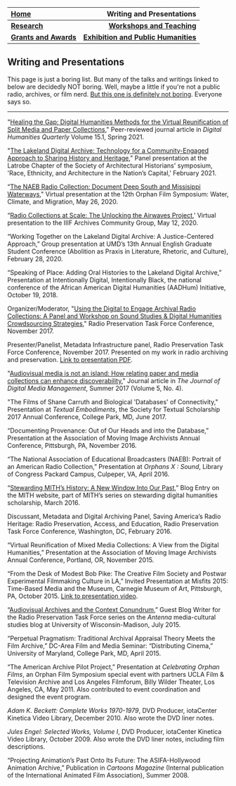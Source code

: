 | **[Home](https://ssapienza.github.io/ssapienza/)**      | **Writing and Presentations** |
| :----------- | -----------: |
| **[Research](/research.md)**          | **[Workshops and Teaching](/workshops-teaching.md)**       |
|   **[Grants and Awards](/grants-awards.md)**   | **[Exhibition and Public Humanities](/exhibition-publichumanities.md)**      |

## Writing and Presentations ##

This page is just a boring list. But many of the talks and writings linked to below are decidedly NOT boring. Well, maybe a little if you're not a public radio, archives, or film nerd. [But this one is definitely not boring](https://vimeo.com/419551316). Everyone says so.

---

"[Healing the Gap: Digital Humanities Methods for the Virtual Reunification of Split Media and Paper Collections](http://www.digitalhumanities.org/dhq/vol/15/1/000509/000509.html)," Peer-reviewed journal article in _Digital Humanities Quarterly_ Volume 15.1, Spring 2021.

"[The Lakeland Digital Archive: Technology for a Community-Engaged Approach to Sharing History and Heritage](/images/latrobe-symposium.jpg)," Panel presentation at the Latrobe Chapter of the Society of Architectural Historians' symposium, 'Race, Ethnicity, and Architecture in the Nation’s Capital,' February 2021.

“[The NAEB Radio Collection: Document Deep South and Missisippi Waterways](https://wp.nyu.edu/orphanfilm/2020/05/19/sapienza/)," Virtual presentation at the 12th Orphan Film Symposium: Water, Climate, and Migration, May 26, 2020.

“[Radio Collections at Scale: The Unlocking the Airwaves Project](/documents/amia-2019-presentation.pdf),’ Virtual presentation to the IIIF Archives Community Group, May 12, 2020.

“Working Together on the Lakeland Digital Archive: A Justice-Centered Approach,” Group presentation at UMD’s 13th Annual English Graduate Student Conference (Abolition as Praxis in Literature, Rhetoric, and Culture), February 28, 2020.

“Speaking of Place: Adding Oral Histories to the Lakeland Digital Archive,” Presentation at Intentionally Digital, Intentionally Black, the national conference of the African American Digital Humanities (AADHum) Initiative, October 19, 2018.

Organizer/Moderator, "[Using the Digital to Engage Archival Radio Collections: A Panel and Workshop on Sound Studies & Digital Humanities Crowdsourcing Strategies](http://mith.umd.edu/research/using-the-digital-to-engage-archival-radio-collections/)," Radio Preservation Task Force Conference, November 2017.

Presenter/Panelist, Metadata Infrastructure panel, Radio Preservation Task Force Conference, November 2017. Presented on my work in radio archiving and preservation. [Link to presentation PDF](/documents/rptf-2017-presentation.pdf).

"[Audiovisual media is not an island: How relating paper and media collections can enhance discoverability](https://www.henrystewartpublications.com/jdmm/v5)," Journal article in _The Journal of Digital Media Management_, Summer 2017 (Volume 5, No. 4).

"The Films of Shane Carruth and Biological 'Databases' of Connectivity," Presentation at _Textual Embodiments_, the Society for Textual Scholarship 2017 Annual Conference, College Park, MD, June 2017.

“Documenting Provenance: Out of Our Heads and into the Database,” Presentation at the Association of Moving Image Archivists Annual Conference, Pittsburgh, PA, November 2016.

“The National Association of Educational Broadcasters (NAEB): Portrait of an American Radio Collection,” Presentation at _Orphans X : Sound_, Library of Congress Packard Campus, Culpeper, VA, April 2016.

“[Stewarding MITH’s History: A New Window Into Our Past](http://mith.umd.edu/stewarding-mith-history/),” Blog Entry on the MITH website, part of MITH’s series on stewarding digital humanities scholarship, March 2016.

Discussant, Metadata and Digital Archiving Panel, Saving America’s Radio Heritage: Radio Preservation, Access, and Education, Radio Preservation Task Force Conference, Washington, DC, February 2016.

“Virtual Reunification of Mixed Media Collections: A View from the Digital Humanities,” Presentation at the Association of Moving Image Archivists Annual Conference, Portland, OR, November 2015.

“From the Desk of Modest Bob Pike: The Creative Film Society and Postwar Experimental Filmmaking Culture in LA,” Invited Presentation at Misfits 2015: Time-Based Media and the Museum, Carnegie Museum of Art, Pittsburgh, PA, October 2015. [Link to presentation video](https://vimeo.com/154202375).

“[Audiovisual Archives and the Context Conundrum](http://blog.commarts.wisc.edu/2015/07/13/audiovisual-archives-and-the-context-conundrum/),” Guest Blog Writer for the Radio Preservation Task Force series on the _Antenna_ media-cultural studies blog at University of Wisconsin-Madison, July 2015.

“Perpetual Pragmatism: Traditional Archival Appraisal Theory Meets the Film Archive,” DC-Area Film and Media Seminar: “Distributing Cinema,” University of Maryland, College Park, MD, April 2015.

“The American Archive Pilot Project,” Presentation at _Celebrating Orphan Films_, an Orphan Film Symposium special event with partners UCLA Film & Television Archive and Los Angeles Filmforum, Billy Wilder Theater, Los Angeles, CA, May 2011. Also contributed to event coordination and designed the event program.

 _Adam K. Beckett: Complete Works 1970-1979_, DVD Producer, iotaCenter Kinetica Video Library, December 2010. Also wrote the DVD liner notes.

_Jules Engel: Selected Works, Volume I_, DVD Producer, iotaCenter Kinetica Video Library, October 2009. Also wrote the DVD liner notes, including film descriptions.

“Projecting Animation’s Past Onto Its Future: The ASIFA-Hollywood Animation Archive,” Publication in _Cartoons Magazine_ (Internal publication of the International Animated Film Association), Summer 2008.
